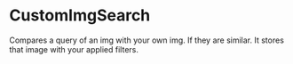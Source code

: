 # CustomImgSearch
Compares a query of an img with your own img. If they are similar. It stores that image with your applied filters.
